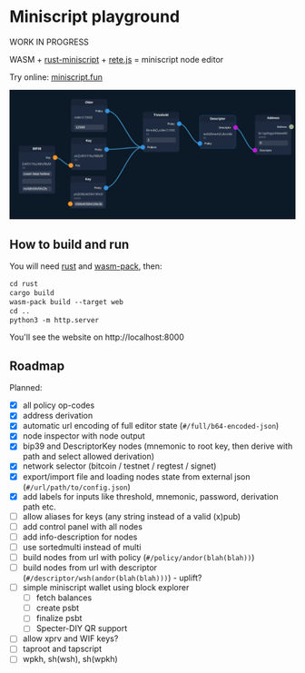 # Miniscript playground

WORK IN PROGRESS

WASM + [rust-miniscript](https://github.com/rust-bitcoin/rust-miniscript) + [rete.js](https://github.com/retejs/rete) = miniscript node editor

Try online: [miniscript.fun](https://miniscript.fun)

![](screenshot.png)

## How to build and run

You will need [rust](https://www.rust-lang.org/tools/install) and [wasm-pack](https://rustwasm.github.io/wasm-pack/installer/), then:
```
cd rust
cargo build
wasm-pack build --target web
cd ..
python3 -m http.server
```

You'll see the website on http://localhost:8000

## Roadmap

Planned:

- [x] all policy op-codes
- [x] address derivation
- [x] automatic url encoding of full editor state (`#/full/b64-encoded-json`)
- [x] node inspector with node output
- [x] bip39 and DescriptorKey nodes (mnemonic to root key, then derive with path and select allowed derivation)
- [x] network selector (bitcoin / testnet / regtest / signet)
- [x] export/import file and loading nodes state from external json (`#/url/path/to/config.json`)
- [x] add labels for inputs like threshold, mnemonic, password, derivation path etc.
- [ ] allow aliases for keys (any string instead of a valid (x)pub)
- [ ] add control panel with all nodes
- [ ] add info-description for nodes
- [ ] use sortedmulti instead of multi
- [ ] build nodes from url with policy (`#/policy/andor(blah(blah))`)
- [ ] build nodes from url with descriptor (`#/descriptor/wsh(andor(blah(blah)))`) - uplift?
- [ ] simple miniscript wallet using block explorer
  - [ ] fetch balances
  - [ ] create psbt
  - [ ] finalize psbt
  - [ ] Specter-DIY QR support
- [ ] allow xprv and WIF keys?
- [ ] taproot and tapscript
- [ ] wpkh, sh(wsh), sh(wpkh)

